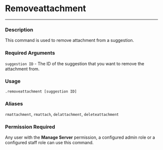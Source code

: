 # Removeattachment
---
### Description
This command is used to remove attachment from a suggestion.
### Required Arguments
`suggestion ID` - The ID of the suggestion that you want to remove the attachment from.
### Usage
```
.removeattachment [suggestion ID]
```
### Aliases
`rmattachment`, `rmattach`, `delattachment`, `deleteattachment`
### Permission Required
Any user with the **Manage Server** permission, a configured admin role or a configured staff role can use this command.
